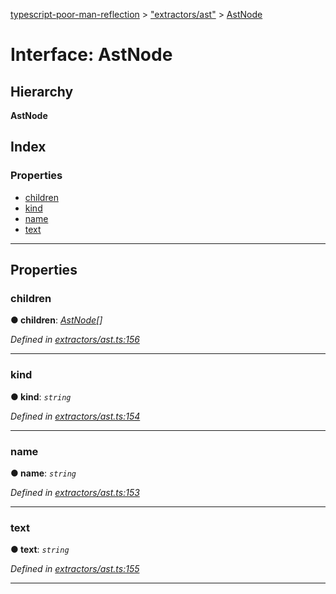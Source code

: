 [typescript-poor-man-reflection](../README.md) > ["extractors/ast"](../modules/_extractors_ast_.md) > [AstNode](../interfaces/_extractors_ast_.astnode.md)

# Interface: AstNode

## Hierarchy

**AstNode**

## Index

### Properties

* [children](_extractors_ast_.astnode.md#children)
* [kind](_extractors_ast_.astnode.md#kind)
* [name](_extractors_ast_.astnode.md#name)
* [text](_extractors_ast_.astnode.md#text)

---

## Properties

<a id="children"></a>

###  children

**● children**: *[AstNode](_extractors_ast_.astnode.md)[]*

*Defined in [extractors/ast.ts:156](https://github.com/cancerberoSgx/typescript-poor-man-reflection/blob/56d0d74/src/extractors/ast.ts#L156)*

___
<a id="kind"></a>

###  kind

**● kind**: *`string`*

*Defined in [extractors/ast.ts:154](https://github.com/cancerberoSgx/typescript-poor-man-reflection/blob/56d0d74/src/extractors/ast.ts#L154)*

___
<a id="name"></a>

###  name

**● name**: *`string`*

*Defined in [extractors/ast.ts:153](https://github.com/cancerberoSgx/typescript-poor-man-reflection/blob/56d0d74/src/extractors/ast.ts#L153)*

___
<a id="text"></a>

###  text

**● text**: *`string`*

*Defined in [extractors/ast.ts:155](https://github.com/cancerberoSgx/typescript-poor-man-reflection/blob/56d0d74/src/extractors/ast.ts#L155)*

___


